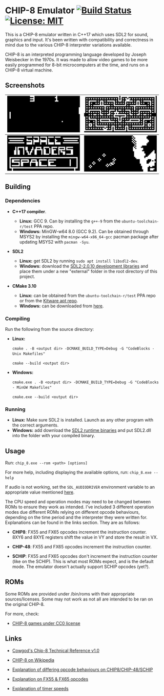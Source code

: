 # CHIP-8 Emulator [![Build Status](https://travis-ci.com/dominikrys/chip-8-emulator.svg?branch=master)](https://travis-ci.com/dominikrys/chip-8-emulator) [![License: MIT](https://img.shields.io/badge/License-MIT-blue.svg)](https://opensource.org/licenses/MIT)

This is a CHIP-8 emulator written in C++17 which uses SDL2 for sound, graphics and input. It's been written with compatibility and correctness in mind due to the various CHIP-8 interpreter variations available.

CHIP-8 is an interpreted programming language developed by Joseph Weisbecker in the 1970s. It was made to allow video games to be more easily programmed for 8-bit microcomputers at the time, and runs on a CHIP-8 virtual machine.

## Screenshots

![Pong](docs/img/pong.png)                      |![Blinky](docs/img/blinky.png)
:-----------------------------------------------:|:----------------------------------------:
![Space Invaders](docs/img/space_invaders.png)  |![Trip8 Demo](docs/img/trip8_demo.png)

## Building

### Dependencies

- **C++17 compiler**.
  - **Linux:** GCC 9. Can by installing the `g++-9` from the `ubuntu-toolchain-r/test` PPA repo.
  - **Windows:** MinGW-w64 8.0 (GCC 9.2). Can be obtained through MSYS2 by installing the `mingw-w64-x86_64-gcc` pacman package after updating MSYS2 with `pacman -Syu`.

- **SDL2**
  - **Linux:** get SDL2 by running `sudo apt install libsdl2-dev`.
  - **Windows:** download the [SDL2-2.0.10 development libraries](https://www.libsdl.org/download-2.0.php) and place them under a new "external" folder in the root directory of this project.

- **CMake 3.10**
  - **Linux:** can be obtained from the `ubuntu-toolchain-r/test` PPA repo or from the [Kitware apt repo](https://apt.kitware.com/).
  - **Windows:** can be downloaded from [here](https://cmake.org/download/).

### Compiling

Run the following from the source directory:

- **Linux:**

  `cmake . -B <output dir> -DCMAKE_BUILD_TYPE=Debug -G "CodeBlocks - Unix Makefiles"`

  `cmake --build <output dir>`

- **Windows:**

  `cmake.exe . -B <output dir> -DCMAKE_BUILD_TYPE=Debug -G "CodeBlocks - MinGW Makefiles"`

  `cmake.exe --build <output dir>`

### Running

- **Linux:** Make sure SDL2 is installed. Launch as any other program with the correct arguments.
- **Windows:** add download the [SDL2 runtime binaries](https://www.libsdl.org/download-2.0.php) and put SDL2.dll into the folder with your compiled binary.

## Usage

Run: `chip_8.exe --rom <path> [options]`

For more help, including displaying the available options, run: `chip_8.exe --help`

If audio is not working, set the `SDL_AUDIODRIVER` environment variable to an appropriate value mentioned [here](https://wiki.libsdl.org/FAQUsingSDL).

The CPU speed and operation modes may need to be changed between ROMs to ensure they work as intended. I've included 3 different operation modes due different ROMs relying on different opcode behaviours, depending on the time period and the interpreter they were written for. Explanations can be found in the links section. They are as follows:

- **CHIP8**: FX55 and FX65 opcodes increment the instruction counter. 8XY6 and 8XYE registers shift the value in VY and store the result in VX.

- **CHIP-48**: FX55 and FX65 opcodes increment the instruction counter.

- **SCHIP**: FX55 and FX65 opcodes don't increment the instruction counter (like on the SCHIP). This is what most ROMs expect, and is the default mode. The emulator doesn't actually support SCHIP opcodes (yet?).

## ROMs

Some ROMs are provided under /bin/roms with their appropriate sources/licenses. Some may not work as not all are intended to be ran on the original CHIP-8.

For more, check:

- [CHIP-8 games under CC0 license](https://johnearnest.github.io/chip8Archive/)

## Links

- [Cowgod's Chip-8 Technical Reference v1.0](http://devernay.free.fr/hacks/chip8/C8TECH10.HTM)

- [CHIP-8 on Wikipedia](https://en.wikipedia.org/wiki/CHIP-8)

- [Explanation of differing opcode behaviours on CHIP8/CHIP-48/SCHIP](https://www.reddit.com/r/programming/comments/3ca4ry/writing_a_chip8_interpreteremulator_in_c14_10/csuepjm/)

- [Explanation on FX55 & FX65 opcodes](https://github.com/Chromatophore/HP48-Superchip/blob/master/investigations/quirk_i.md)

- [Explanation of timer speeds](https://github.com/AfBu/haxe-CHIP-8-emulator/wiki/(Super)CHIP-8-Secrets#speed-of-emulation)
